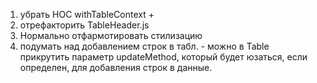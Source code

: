 1)  убрать HOC withTableContext +
2)  отрефакторить TableHeader.js 
3)  Нормально отфармотировать стилизацию
4) подумать над добавлением строк в табл. - можно в Table прикрутить параметр updateMethod, который будет юзаться, если определен, для добавления строк в данные.

